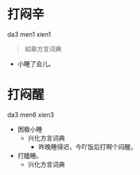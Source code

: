 # 打闷辛
da3 men1 xien1
> 如皋方言词典
- 小睡了会儿。

# 打闷醒
da3 men6 xien3
+ 困极小睡
  * 兴化方言词典
    - 昨晚睡得迟，今吖饭后打啊个闷醒。
+ 打瞌睡。
  * 兴化方言词典
